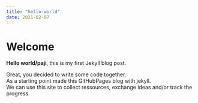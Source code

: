 ```yaml
---
title: "hello-world"
date: 2021-02-07
---
```


# Welcome

**Hello world/paji**, this is my first Jekyll blog post.

Great, you decided to write some code together.  
As a starting point made this GitHubPages blog with jekyll.  
We can use this site to collect ressources, exchange ideas and/or track the progress.
